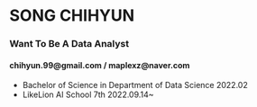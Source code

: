<!DOCTYPE html>
<html lang="en">
<head>
  <h1>SONG CHIHYUN</h1>
</head>
<body>
    <h3>Want To Be A Data Analyst</h3>
    <h4>chihyun.99@gmail.com / maplexz@naver.com</h4>
    <ul>
        <li>Bachelor of Science in Department of Data Science 2022.02</li>
        <li>LikeLion AI School 7th 2022.09.14~</li>
    </ul>
</body>
</html>
